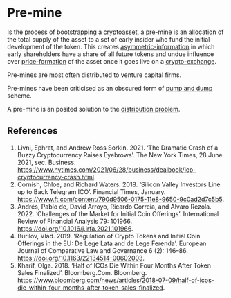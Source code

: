 # Pre-mine
Is the process of bootstrapping a [cryptoasset](cryptoasset.md), a pre-mine is an allocation of the total supply of the asset to a set of early insider who fund the initial development of the token. This creates [asymmetric-information](asymmetric-information.md) in which early shareholders have a share of all future tokens and undue influence over [price-formation](price-formation.md) of the asset once it goes live on a [crypto-exchange](crypto-exchange.md).

Pre-mines are most often distributed to venture capital firms.

Pre-mines have been criticised as an obscured form of [pump and dump](pump-and-dump.md) scheme.

A pre-mine is an posited solution to the [distribution problem](distribution-problem.md).

## References
1. Livni, Ephrat, and Andrew Ross Sorkin. 2021. ‘The Dramatic Crash of a Buzzy Cryptocurrency Raises Eyebrows’. The New York Times, 28 June 2021, sec. Business. https://www.nytimes.com/2021/06/28/business/dealbook/icp-cryptocurrency-crash.html.
1. Cornish, Chloe, and Richard Waters. 2018. ‘Silicon Valley Investors Line up to Back Telegram ICO’. Financial Times, January. https://www.ft.com/content/790d9506-0175-11e8-9650-9c0ad2d7c5b5.
1. Andrés, Pablo de, David Arroyo, Ricardo Correia, and Alvaro Rezola. 2022. ‘Challenges of the Market for Initial Coin Offerings’. International Review of Financial Analysis 79: 101966. https://doi.org/10.1016/j.irfa.2021.101966.
1. Burilov, Vlad. 2019. ‘Regulation of Crypto Tokens and Initial Coin Offerings in the EU: De Lege Lata and de Lege Ferenda’. European Journal of Comparative Law and Governance 6 (2): 146–86. https://doi.org/10.1163/22134514-00602003.
1. Kharif, Olga. 2018. ‘Half of ICOs Die Within Four Months After Token Sales Finalized’. Bloomberg.Com. Bloomberg. https://www.bloomberg.com/news/articles/2018-07-09/half-of-icos-die-within-four-months-after-token-sales-finalized.